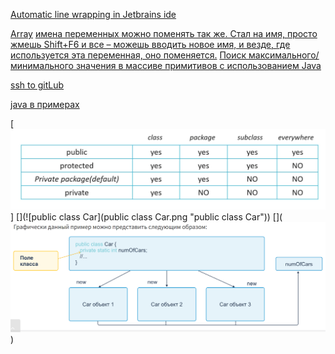 [Automatic line wrapping in Jetbrains ide ](https://blog.cpming.top/p/automate-breaking-lines-in-jetbrains)

[Array](https://elearn.epam.com/courses/course-v1:RD_CIS+JB+0222/courseware/03afc15b262c4eafa6d39f670decf1ee/6552d820e596477a81304fa026cb75b7/5?activate_block_id=block-v1%3ARD_CIS%2BJB%2B0222%2Btype%40vertical%2Bblock%4022425677894e412ba1c041e0aa07b1a7)
[имена переменных можно поменять так же. Стал на имя, просто жмешь Shift+F6 и все – можешь вводить новое имя, и везде, где используется эта переменная, оно поменяется.](https://ru.stackoverflow.com/questions/1348467/%D0%9F%D0%BE%D0%B4%D1%81%D0%BA%D0%B0%D0%B6%D0%B8%D1%82%D0%B5-%D0%BA%D0%B0%D0%BA-pycharm-%D0%B8%D0%B7%D0%BC%D0%B5%D0%BD%D0%B8%D1%82%D1%8C-%D0%B8%D0%BC%D1%8F-%D0%BF%D0%B5%D1%80%D0%B5%D0%BC%D0%B5%D0%BD%D0%BE%D0%B9-%D1%81%D1%80%D0%B0%D0%B7%D1%83-%D0%B2-%D0%BD%D0%B5%D1%81%D0%BA%D0%BE%D0%BB%D1%8C%D0%BA%D0%B8%D1%85-%D0%BC%D0%B5%D1%81%D1%82%D0%B0%D1%85)
[Поиск максимального/минимального значения в массиве примитивов с использованием Java](https://stackoverflow.com/questions/1484347/finding-the-max-min-value-in-an-array-of-primitives-using-java)

[ssh to gitLub](https://www.youtube.com/watch?v=_Yod5uX-GqY)

[java в примерах](http://uchcom7.botik.ru/L/prog/java/java_v_primerakh.pdf)

[![Access control](img.png)]
[](![public class Car](public class Car.png "public class Car"))
[](![public static int numOfCar](img_2.png))

